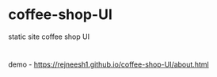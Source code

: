 # coffee-shop-UI

static site 
coffee shop UI

#
demo - https://rejneesh1.github.io/coffee-shop-UI/about.html
